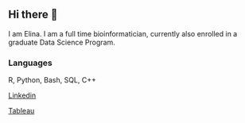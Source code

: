 ## Hi there 👋

<!--
**ElinaHadelia/ElinaHadelia** is a ✨ _special_ ✨ repository because its `README.md` (this file) appears on your GitHub profile.

Here are some ideas to get you started:

- 🔭 I’m currently working on ...
- 🌱 I’m currently learning ...
- 👯 I’m looking to collaborate on ...
- 🤔 I’m looking for help with ...
- 💬 Ask me about ...
- 📫 How to reach me: ...
- 😄 Pronouns: ...
- ⚡ Fun fact: ...
-->


I am Elina. I am a full time bioinformatician, currently also enrolled in a graduate Data Science Program. 

### Languages

R, Python, Bash, SQL, C++

[Linkedin](https://www.linkedin.com/in/elinahadelia/)

[Tableau](https://public.tableau.com/views/HadeliaElinaNetflixData/Story1?:language=en-US&:display_count=n&:origin=viz_share_link)
